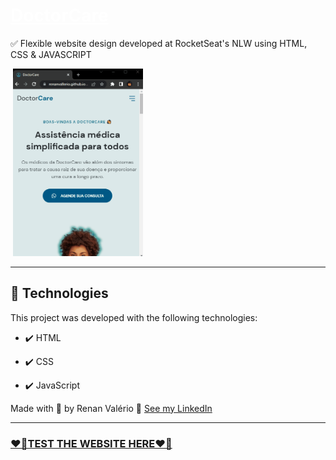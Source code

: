 <h1 aling="center">
  <br>
   <a href="https://renanvallerio.github.io/doctorcare/" style="color: white" >Doctor<strong>Care</strong></a>
  <br>
</h1>

<p aling="center">✅ Flexible website design developed at RocketSeat's NLW using HTML, CSS & JAVASCRIPT </p> 

<div aling="center">
  <img src="assets/doctorcareDesktop.gif" alt="" height="300">
  <img src="assets/doctorcareMobile.gif" alt="" height="300">
</div>

---

## 🚀 Technologies

This project was developed with the following technologies:

- ✔️ HTML

- ✔️ CSS

- ✔️ JavaScript

Made with 🧡 by Renan Valério 👋 [See my LinkedIn](https://www.linkedin.com/in/renanvallerio/)
<br>

---

<h3 aling="center">
  <a href="https://renanvallerio.github.io/doctorcare/" >❤️‍🔥TEST THE WEBSITE HERE❤️‍🔥</a> 
  <br>
</h3>
